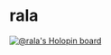 # rala

[![@rala's Holopin board](https://holopin.io/api/user/board?user=Rladkat)](https://holopin.io/@rala)
